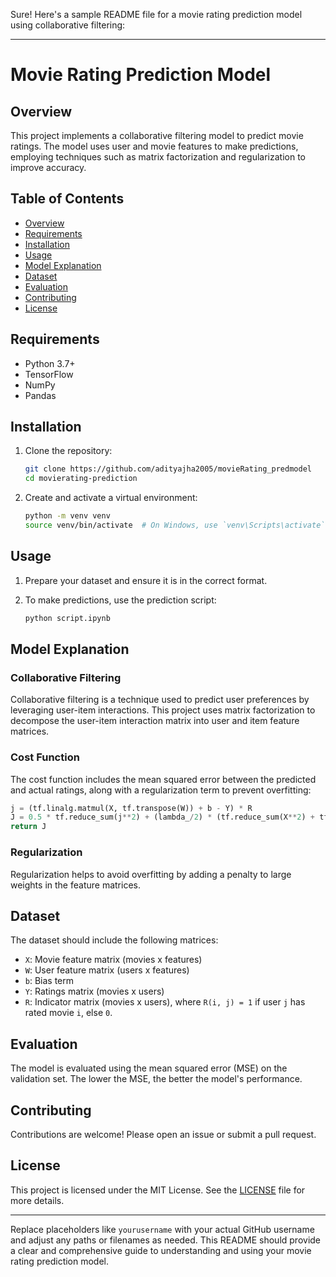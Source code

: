 Sure! Here's a sample README file for a movie rating prediction model using collaborative filtering:

---

# Movie Rating Prediction Model

## Overview

This project implements a collaborative filtering model to predict movie ratings. The model uses user and movie features to make predictions, employing techniques such as matrix factorization and regularization to improve accuracy.

## Table of Contents

- [Overview](#overview)
- [Requirements](#requirements)
- [Installation](#installation)
- [Usage](#usage)
- [Model Explanation](#model-explanation)
- [Dataset](#dataset)
- [Evaluation](#evaluation)
- [Contributing](#contributing)
- [License](#license)

## Requirements

- Python 3.7+
- TensorFlow
- NumPy
- Pandas

## Installation

1. Clone the repository:

    ```sh
    git clone https://github.com/adityajha2005/movieRating_predmodel
    cd movierating-prediction
    ```

2. Create and activate a virtual environment:

    ```sh
    python -m venv venv
    source venv/bin/activate  # On Windows, use `venv\Scripts\activate`
    ```

## Usage

1. Prepare your dataset and ensure it is in the correct format.

2. To make predictions, use the prediction script:

    ```sh
    python script.ipynb
    ```

## Model Explanation

### Collaborative Filtering

Collaborative filtering is a technique used to predict user preferences by leveraging user-item interactions. This project uses matrix factorization to decompose the user-item interaction matrix into user and item feature matrices.

### Cost Function

The cost function includes the mean squared error between the predicted and actual ratings, along with a regularization term to prevent overfitting:

```python
j = (tf.linalg.matmul(X, tf.transpose(W)) + b - Y) * R
J = 0.5 * tf.reduce_sum(j**2) + (lambda_/2) * (tf.reduce_sum(X**2) + tf.reduce_sum(W**2))
return J
```

### Regularization

Regularization helps to avoid overfitting by adding a penalty to large weights in the feature matrices.

## Dataset

The dataset should include the following matrices:

- `X`: Movie feature matrix (movies x features)
- `W`: User feature matrix (users x features)
- `b`: Bias term
- `Y`: Ratings matrix (movies x users)
- `R`: Indicator matrix (movies x users), where `R(i, j) = 1` if user `j` has rated movie `i`, else `0`.

## Evaluation

The model is evaluated using the mean squared error (MSE) on the validation set. The lower the MSE, the better the model's performance.

## Contributing

Contributions are welcome! Please open an issue or submit a pull request.

## License

This project is licensed under the MIT License. See the [LICENSE](LICENSE) file for more details.

---

Replace placeholders like `yourusername` with your actual GitHub username and adjust any paths or filenames as needed. This README should provide a clear and comprehensive guide to understanding and using your movie rating prediction model.
